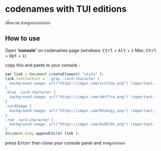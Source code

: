codenames with TUI editions
=======
เพื่อความ ซาหนูกกกกกกกกก

## How to use
Open **'console'** on codenames page
(windows: <kbd>Ctrl</kbd> + <kbd>Alt</kbd> + <kbd>i</kbd> Mac: <kbd>Ctrl</kbd> + <kbd>Opt</kbd> + <kbd>i</kbd>)

copy this and paste to your console : 

```javascript
var link = document.createElement( "style" );
link.textContent = `.gray .card-character {
  background-image: url("https://imgur.com/xiztCUy.png") !important;
}
.blue .card-character {
  background-image: url("https://imgur.com/sHrF7re.png") !important;
}
.cardImage {
  background-image: url("https://imgur.com/RVsb1gj.png") !important;
}
.red .card-character {
  background-image: url("https://imgur.com/keXElOt.png") !important;
}`
document.body.appendChild( link );

```
press <kbd>Enter</kbd> then close your console panel and ซาหนูกกกกกก
